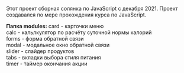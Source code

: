 
Этот проект сборная солянка по JavaScript с декабря 2021. Проект создавался по мере прохождения курса по JavaScript.

**Папка modules:**
card - карточки меню  
calc - кальлкулятор по расчёту суточной нормы калорий  
forms - форма обратной связи  
modal - модальное окно обратной связи  
slider - слайдер продуктов  
tabs - вкладки выбора стиля питания  
timer - таймер окончания акции  
